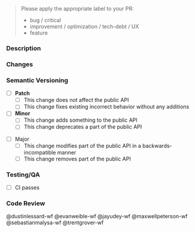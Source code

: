 > Please apply the appropriate label to your PR:
> - bug / critical
> - improvement / optimization / tech-debt / UX
> - feature

### Description



### Changes



### Semantic Versioning

- [ ] **Patch**
  - [ ] This change does not affect the public API
  - [ ] This change fixes existing incorrect behavior without any additions
- [ ] **Minor**
  - [ ] This change adds something to the public API
  - [ ] This change deprecates a part of the public API
* [ ] Major
  - [ ] This change modifies part of the public API in a backwards-incompatible manner
  - [ ] This change removes part of the public API

### Testing/QA

- [ ] CI passes

### Code Review

@dustinlessard-wf
@evanweible-wf
@jayudey-wf
@maxwellpeterson-wf
@sebastianmalysa-wf
@trentgrover-wf

